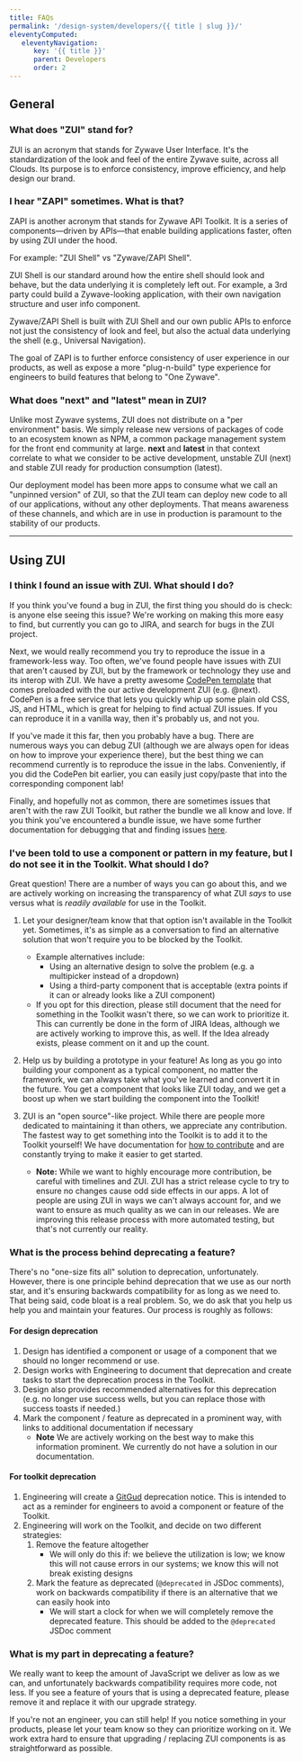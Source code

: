 ```yaml
---
title: FAQs
permalink: '/design-system/developers/{{ title | slug }}/'
eleventyComputed:
   eleventyNavigation:
      key: '{{ title }}'
      parent: Developers
      order: 2
---
```


## General

### What does "ZUI" stand for?

ZUI is an acronym that stands for <bold>Z</bold>ywave <bold>U</bold>ser <bold>I</bold>nterface. It's the standardization of the look and feel of the entire Zywave suite, across all Clouds. Its purpose is to enforce consistency, improve efficiency, and help design our brand.

### I hear "ZAPI" sometimes. What is that?

ZAPI is another acronym that stands for <bold>Z</bold>ywave <bold>API</bold> Toolkit. It is a series of components&mdash;driven by APIs&mdash;that enable building applications faster, often by using ZUI under the hood.

For example: "ZUI Shell" vs "Zywave/ZAPI Shell".

ZUI Shell is our standard around how the entire shell should look and behave, but the data underlying it is completely left out. For example, a 3rd party could build a Zywave-looking application, with their own navigation structure and user info component.

Zywave/ZAPI Shell is built with ZUI Shell and our own public APIs to enforce not just the consistency of look and feel, but also the actual data underlying the shell (e.g., Universal Navigation).

The goal of ZAPI is to further enforce consistency of user experience in our products, as well as expose a more "plug-n-build" type experience for engineers to build features that belong to "One Zywave".

### What does "next" and "latest" mean in ZUI?

Unlike most Zywave systems, ZUI does not distribute on a "per environment" basis. We simply release new versions of packages of code to an ecosystem known as NPM, a common package management system for the front end community at large. **next** and **latest** in that context correlate to what we consider to be active development, unstable ZUI (next) and stable ZUI ready for production consumption (latest).

Our deployment model has been more apps to consume what we call an "unpinned version" of ZUI, so that the ZUI team can deploy new code to all of our applications, without any other deployments. That means awareness of these channels, and which are in use in production is paramount to the stability of our products.

<hr />

## Using ZUI

### I think I found an issue with ZUI. What should I do?

If you think you've found a bug in ZUI, the first thing you should do is check: is anyone else seeing this issue? We're working on making this more easy to find, but currently you can go to JIRA, and search for bugs in the ZUI project.

Next, we would really recommend you try to reproduce the issue in a framework-less way. Too often, we've found people have issues with ZUI that aren't caused by ZUI, but by the framework or technology they use and its interop with ZUI. We have a pretty awesome [CodePen template](https://codepen.io/pen?template=ZEQEQwN) that comes preloaded with the our active development ZUI (e.g. @next). CodePen is a free service that lets you quickly whip up some plain old CSS, JS, and HTML, which is great for helping to find actual ZUI issues. If you can reproduce it in a vanilla way, then it's probably us, and not you.

If you've made it this far, then you probably have a bug. There are numerous ways you can debug ZUI (although we are always open for ideas on how to improve your experience there), but the best thing we can recommend currently is to reproduce the issue in the labs. Conveniently, if you did the CodePen bit earlier, you can easily just copy/paste that into the corresponding component lab!

Finally, and hopefully not as common, there are sometimes issues that aren't with the raw ZUI Toolkit, but rather the bundle we all know and love. If you think you've encountered a bundle issue, we have some further documentation for debugging that and finding issues [here](https://gitlab.zywave.com/zui/zui/-/blob/dev/packages/misc/zui-bundle/README.md).

### I've been told to use a component or pattern in my feature, but I do not see it in the Toolkit. What should I do?

Great question! There are a number of ways you can go about this, and we are actively working on increasing the transparency of what ZUI _says_ to use versus what is _readily available_ for use in the Toolkit.

1. Let your designer/team know that that option isn't available in the Toolkit yet. Sometimes, it's as simple as a conversation to find an alternative solution that won't require you to be blocked by the Toolkit.

   - Example alternatives include:
     - Using an alternative design to solve the problem (e.g. a multipicker instead of a dropdown)
     - Using a third-party component that is acceptable (extra points if it can or already looks like a ZUI component)
   - If you opt for this direction, please still document that the need for something in the Toolkit wasn't there, so we can work to prioritize it. This can currently be done in the form of JIRA Ideas, although we are actively working to improve this, as well. If the Idea already exists, please comment on it and up the count.

1. Help us by building a prototype in your feature! As long as you go into building your component as a typical component, no matter the framework, we can always take what you've learned and convert it in the future. You get a component that looks like ZUI today, and we get a boost up when we start building the component into the Toolkit!

1. ZUI is an "open source"-like project. While there are people more dedicated to maintaining it than others, we appreciate any contribution. The fastest way to get something into the Toolkit is to add it to the Toolkit yourself! We have documentation for [how to contribute](/developers/contribution) and are constantly trying to make it easier to get started.
   - **Note:** While we want to highly encourage more contribution, be careful with timelines and ZUI. ZUI has a strict release cycle to try to ensure no changes cause odd side effects in our apps. A lot of people are using ZUI in ways we can't always account for, and we want to ensure as much quality as we can in our releases. We are improving this release process with more automated testing, but that's not currently our reality.

### What is the process behind deprecating a feature?

There's no "one-size fits all" solution to deprecation, unfortunately. However, there is one principle behind deprecation that we use as our north star, and it's ensuring backwards compatibility for as long as we need to. That being said, code bloat is a real problem. So, we do ask that you help us help you and maintain your features. Our process is roughly as follows:

#### For design deprecation

1. Design has identified a component or usage of a component that we should no longer recommend or use.
1. Design works with Engineering to document that deprecation and create tasks to start the deprecation process in the Toolkit.
1. Design also provides recommended alternatives for this deprecation (e.g. no longer use success wells, but you can replace those with success toasts if needed.)
1. Mark the component / feature as deprecated in a prominent way, with links to additional documentation if necessary
   - **Note** We are actively working on the best way to make this information prominent. We currently do not have a solution in our documentation.

#### For toolkit deprecation

1. Engineering will create a [GitGud](https://gitgud.zywave.com/) deprecation notice. This is intended to act as a reminder for engineers to avoid a component or feature of the Toolkit.
1. Engineering will work on the Toolkit, and decide on two different strategies:
   1. Remove the feature altogether
      - We will only do this if: we believe the utilization is low; we know this will not cause errors in our systems; we know this will not break existing designs
   1. Mark the feature as deprecated (`@deprecated` in JSDoc comments), work on backwards compatibility if there is an alternative that we can easily hook into
      - We will start a clock for when we will completely remove the deprecated feature. This should be added to the `@deprecated` JSDoc comment

### What is my part in deprecating a feature?

We really want to keep the amount of JavaScript we deliver as low as we can, and unfortunately backwards compatibility requires more code, not less. If you see a feature of yours that is using a deprecated feature, please remove it and replace it with our upgrade strategy.

If you're not an engineer, you can still help! If you notice something in your products, please let your team know so they can prioritize working on it. We work extra hard to ensure that upgrading / replacing ZUI components is as straightforward as possible.
